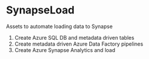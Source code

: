 # SynapseLoad
Assets to automate loading data to Synapse 
1. Create Azure SQL DB and metadata driven tables 
2. Create metadata driven Azure Data Factory pipelines 
3. Create Azure Synapse Analytics and load 
